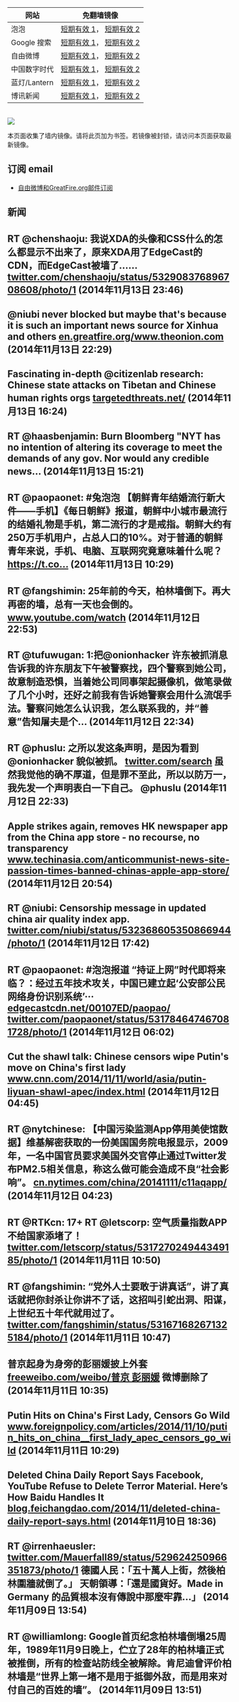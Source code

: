 <table>
    <thead>
        <tr>
            <th>网站</th>
            <th>免翻墙镜像</th>
        </tr>
    </thead>
    <tbody>    
        <tr>
            <td>泡泡</td>
            <td>            
                <a href="https://paopao3.azurewebsites.net" target="jx1">短期有效 1</a>，            
                <a href="https://d19ysv8o6fv16v.cloudfront.net" target="jx2">短期有效 2</a>
            </td>
        </tr>    
        <tr>
            <td>Google 搜索</td>
            <td>            
                <a href="https://865ba.azurewebsites.net" target="jx3">短期有效 1</a>，            
                <a href="https://d3vv89cvqbrqlq.cloudfront.net" target="jx4">短期有效 2</a>
            </td>
        </tr>    
        <tr>
            <td>自由微博</td>
            <td>            
                <a href="https://fw6.azurewebsites.net" target="jx5">短期有效 1</a>，            
                <a href="https://d2fstso2jh4dhr.cloudfront.net" target="jx6">短期有效 2</a>
            </td>
        </tr>    
        <tr>
            <td>中国数字时代</td>
            <td>            
                <a href="https://39bf.azurewebsites.net" target="jx7">短期有效 1</a>，            
                <a href="https://dazdu2iuzl72b.cloudfront.net" target="jx8">短期有效 2</a>
            </td>
        </tr>    
        <tr>
            <td>蓝灯/Lantern</td>
            <td>            
                <a href="https://c7511.azurewebsites.net" target="jx9">短期有效 1</a>，            
                <a href="https://dx1djqjpnvurw.cloudfront.net" target="jx10">短期有效 2</a>
            </td>
        </tr>    
        <tr>
            <td>博讯新闻</td>
            <td>            
                <a href="https://boxun2.azurewebsites.net" target="jx11">短期有效 1</a>，            
                <a href="https://d3588w5hqzcepn.cloudfront.net" target="jx12">短期有效 2</a>
            </td>
        </tr>
    </tbody>
</table>
<br/>
<img src="https://raw.githubusercontent.com/greatfire/z/master/logos.gif" />

本页面收集了墙内镜像。请将此页加为书签。若镜像被封锁，请访问本页面获取最新镜像。

## 订阅 email
* <a href="https://b.us7.list-manage.com/subscribe?u=854fca58782082e0cbdf204a0&id=c78949b93c">自由微博和GreatFire.org邮件订阅</a>
    
## 新闻
RT @chenshaoju: 我说XDA的头像和CSS什么的怎么都显示不出来了，原来XDA用了EdgeCast的CDN，而EdgeCast被墙了…… <a href="https://twitter.com/chenshaoju/status/532908376896708608/photo/1" target="_BLANK">twitter.com/chenshaoju/status/532908376896708608/photo/1</a> (2014年11月13日 23:46)
 ---
@niubi never blocked but maybe that's because it is such an important news source for Xinhua and others <a href="https://en.greatfire.org/www.theonion.com" target="_BLANK">en.greatfire.org/www.theonion.com</a> (2014年11月13日 22:29)
 ---
Fascinating in-depth @citizenlab research: Chinese state attacks on Tibetan and Chinese human rights orgs <a href="https://targetedthreats.net/" target="_BLANK">targetedthreats.net/</a> (2014年11月13日 16:24)
 ---
RT @haasbenjamin: Burn Bloomberg "NYT has no intention of altering its coverage to meet the demands of any gov. Nor would any credible news… (2014年11月13日 15:21)
 ---
RT @paopaonet: #兔泡泡 【朝鲜青年结婚流行新大件——手机】《每日朝鲜》报道，朝鲜中小城市最流行的结婚礼物是手机，第二流行的才是戒指。朝鲜大约有250万手机用户，占总人口的10%。对于普通的朝鲜青年来说，手机、电脑、互联网究竟意味着什么呢？https://t.co… (2014年11月13日 10:29)
 ---
RT @fangshimin: 25年前的今天，柏林墙倒下。再大再密的墙，总有一天也会倒的。<a href="https://www.youtube.com/watch?v=mhfrAd_Pa8M" target="_BLANK">www.youtube.com/watch</a> (2014年11月12日 22:53)
 ---
RT @tufuwugan: 1:把@onionhacker 许东被抓消息告诉我的许东朋友下午被警察找，四个警察到她公司，故意制造恐惧，当着她公司同事架起摄像机，做笔录做了几个小时，还好之前我有告诉她警察会用什么流氓手法。警察问她怎么认识我，怎么联系我的，并“善意”告知屠夫是个… (2014年11月12日 22:34)
 ---
RT @phuslu: 之所以发这条声明，是因为看到 @onionhacker 貌似被抓。 <a href="https://twitter.com/search?src=typd&q=onionhacker" target="_BLANK">twitter.com/search</a> 虽然我觉他的确不厚道，但是罪不至此，所以以防万一，我先发一个声明表白一下自己。 @phuslu (2014年11月12日 22:33)
 ---
Apple strikes again, removes HK newspaper app from the China app store - no recourse, no transparency <a href="https://www.techinasia.com/anticommunist-news-site-passion-times-banned-chinas-apple-app-store/?utm_source=The+Sinocism+China+Newsletter&utm_campaign=fb937bcb6c-Sinocism11_11_1411_11_2014&utm_medium=email&utm_term=0_171f237867-fb937bcb6c-29605065&mc_cid=fb937bcb6c&mc_eid=2fb72b1f35" target="_BLANK">www.techinasia.com/anticommunist-news-site-passion-times-banned-chinas-apple-app-store/</a> (2014年11月12日 20:54)
 ---
RT @niubi: Censorship message in updated china air quality index app. <a href="https://twitter.com/niubi/status/532368605350866944/photo/1" target="_BLANK">twitter.com/niubi/status/532368605350866944/photo/1</a> (2014年11月12日 17:42)
 ---
RT @paopaonet: #泡泡报道 “持证上网”时代即将来临？：经过五年技术攻关，中国已建立起‘公安部公民网络身份识别系统’··· <a href="https://edgecastcdn.net/00107ED/paopao/?u=/article/259" target="_BLANK">edgecastcdn.net/00107ED/paopao/</a> <a href="https://twitter.com/paopaonet/status/531784647467081728/photo/1" target="_BLANK">twitter.com/paopaonet/status/531784647467081728/photo/1</a> (2014年11月12日 06:02)
 ---
Cut the shawl talk: Chinese censors wipe Putin's move on China's first lady <a href="http://www.cnn.com/2014/11/11/world/asia/putin-liyuan-shawl-apec/index.html" target="_BLANK">www.cnn.com/2014/11/11/world/asia/putin-liyuan-shawl-apec/index.html</a> (2014年11月12日 04:45)
 ---
RT @nytchinese: 【中国污染监测App停用美使馆数据】维基解密获取的一份美国国务院电报显示，2009年，一名中国官员要求美国外交官停止通过Twitter发布PM2.5相关信息，称这么做可能会造成不良“社会影响”。
<a href="http://cn.nytimes.com/china/20141111/c11aqapp/" target="_BLANK">cn.nytimes.com/china/20141111/c11aqapp/</a> (2014年11月12日 04:23)
 ---
RT @RTKcn: 17+ RT @letscorp: 空气质量指数APP不给国家添堵了！ <a href="https://twitter.com/letscorp/status/531727024944349185/photo/1" target="_BLANK">twitter.com/letscorp/status/531727024944349185/photo/1</a> (2014年11月11日 10:50)
 ---
RT @fangshimin: “党外人士要敢于讲真话”，讲了真话就把你封杀让你讲不了话，这招叫引蛇出洞、阳谋，上世纪五十年代就用过了。 <a href="https://twitter.com/fangshimin/status/531671682671325184/photo/1" target="_BLANK">twitter.com/fangshimin/status/531671682671325184/photo/1</a> (2014年11月11日 10:47)
 ---
普京起身为身旁的彭丽媛披上外套  <a href="https://freeweibo.com/weibo/%E6%99%AE%E4%BA%AC+%E5%BD%AD%E4%B8%BD%E5%AA%9B" target="_BLANK">freeweibo.com/weibo/普京 彭丽媛</a> 微博删除了 (2014年11月11日 10:35)
 ---
Putin Hits on China's First Lady, Censors Go Wild <a href="http://www.foreignpolicy.com/articles/2014/11/10/putin_hits_on_china__first_lady_apec_censors_go_wild" target="_BLANK">www.foreignpolicy.com/articles/2014/11/10/putin_hits_on_china__first_lady_apec_censors_go_wild</a> (2014年11月11日 10:29)
 ---
Deleted China Daily Report Says Facebook, YouTube Refuse to Delete Terror Material. Here’s How Baidu Handles It <a href="http://blog.feichangdao.com/2014/11/deleted-china-daily-report-says.html" target="_BLANK">blog.feichangdao.com/2014/11/deleted-china-daily-report-says.html</a> (2014年11月10日 18:36)
 ---
RT @irrenhaeusler: <a href="https://twitter.com/Mauerfall89/status/529624250966351873/photo/1" target="_BLANK">twitter.com/Mauerfall89/status/529624250966351873/photo/1</a>
德國人民：「五十萬人上街，然後柏林圍牆就倒了。」
天朝領導：「還是國貨好。Made in Germany 的品質根本沒有傳說中那麼牢靠...」 (2014年11月09日 13:54)
 ---
RT @williamlong: Google首页纪念柏林墙倒塌25周年，1989年11月9日晚上，伫立了28年的柏林墙正式被推倒，所有的检查站防线全被解除。肯尼迪曾评价柏林墙是“世界上第一堵不是用于抵御外敌，而是用来对付自己的百姓的墙”。 (2014年11月09日 13:51)
 ---
